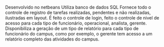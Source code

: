 Desenvolvido no netbeans
Utiliza banco de dados SQL
Fornece todo o controle de registro de tarefas realizadas, pendentes e não realizadas, ilustradas em layout.
É feito o controle de login, feito o controle de nivel de acesso para cada tipo de funcionário, operacional, analista, gerente.
Disponibiliza a geração de um tipo de relatório para cada tipo de funcionário do campus, como por exemplo,
o gerente tem acesso a um relatório completo das atividades do campus.
